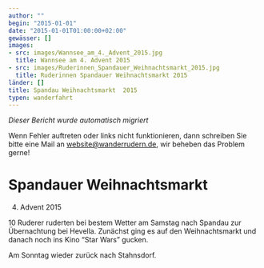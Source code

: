 ```yaml
---
author: ""
begin: "2015-01-01"
date: "2015-01-01T01:00:00+02:00"
gewässer: []
images:
- src: images/Wannsee_am_4._Advent_2015.jpg
  title: Wannsee am 4. Advent 2015
- src: images/Ruderinnen_Spandauer_Weihnachtsmarkt_2015.jpg
  title: Ruderinnen Spandauer Weihnachtsmarkt 2015
länder: []
title: Spandau Weihnachtsmarkt  2015
typen: wanderfahrt
---
```



*Dieser Bericht wurde automatisch migriert*

Wenn Fehler auftreten oder links nicht funktionieren, dann schreiben Sie bitte eine Mail an website@wanderrudern.de, wir beheben das Problem gerne!



# Spandauer Weihnachtsmarkt


4. Advent 2015

10 Ruderer ruderten bei bestem Wetter am Samstag nach Spandau zur Übernachtung bei Hevella. Zunächst ging es auf den Weihnachtsmarkt und danach noch ins Kino “Star Wars” gucken.

Am Sonntag wieder zurück nach Stahnsdorf.

